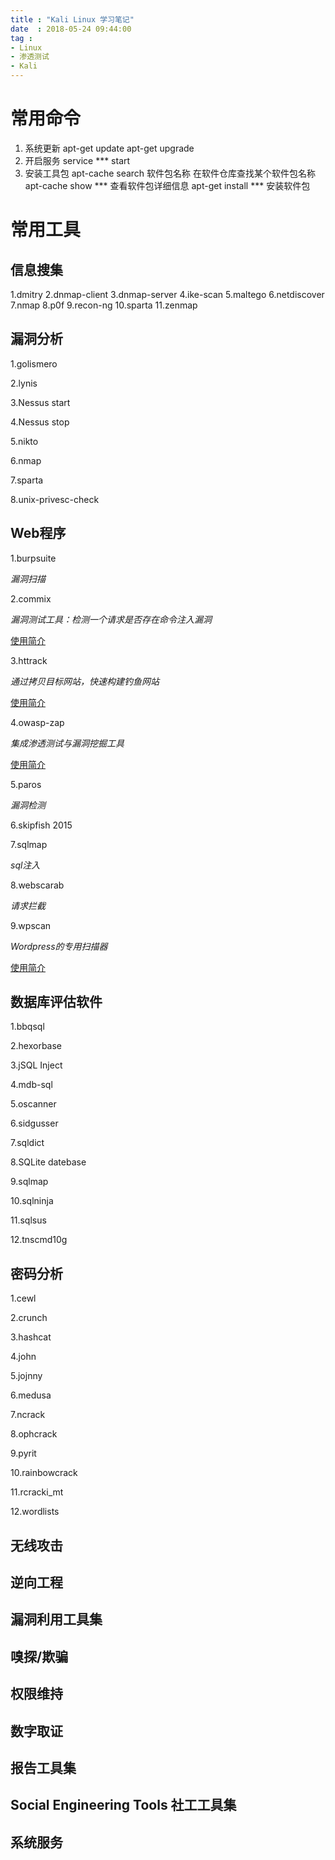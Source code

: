 ```yaml
---
title : "Kali Linux 学习笔记"
date  : 2018-05-24 09:44:00
tag : 
- Linux
- 渗透测试
- Kali
---
```


# 常用命令
1. 系统更新
apt-get update
apt-get upgrade
2. 开启服务
service *** start
3. 安装工具包
apt-cache search 软件包名称
在软件仓库查找某个软件包名称
apt-cache show ***
查看软件包详细信息
apt-get install ***
安装软件包


# 常用工具
## 信息搜集
1.dmitry
2.dnmap-client
3.dnmap-server
4.ike-scan
5.maltego
6.netdiscover
7.nmap
8.p0f
9.recon-ng
10.sparta
11.zenmap
## 漏洞分析
1.golismero

2.lynis

3.Nessus start

4.Nessus stop

5.nikto

6.nmap

7.sparta

8.unix-privesc-check

## Web程序
1.burpsuite

*漏洞扫描*

2.commix

*漏洞测试工具：检测一个请求是否存在命令注入漏洞*

[使用简介](https://www.cnblogs.com/ssooking/p/6057514.html)

3.httrack

*通过拷贝目标网站，快速构建钓鱼网站*

[使用简介](https://www.aliyun.com/jiaocheng/785239.html?spm=5176.100033.2.5.56ed1d11vu6kJE)

4.owasp-zap

*集成渗透测试与漏洞挖掘工具*

[使用简介](http://www.lybbn.cn/data/datas.php?yw=171)

5.paros

*漏洞检测*

6.skipfish 2015

7.sqlmap

*sql注入*

8.webscarab

*请求拦截*

9.wpscan

*Wordpress的专用扫描器*

[使用简介](https://www.jianshu.com/p/a0143cc79215)

## 数据库评估软件
1.bbqsql

2.hexorbase

3.jSQL Inject

4.mdb-sql

5.oscanner

6.sidgusser

7.sqldict

8.SQLite datebase

9.sqlmap

10.sqlninja

11.sqlsus

12.tnscmd10g

## 密码分析
1.cewl

2.crunch

3.hashcat

4.john

5.jojnny

6.medusa

7.ncrack

8.ophcrack

9.pyrit

10.rainbowcrack

11.rcracki_mt

12.wordlists

## 无线攻击
## 逆向工程
## 漏洞利用工具集
## 嗅探/欺骗
## 权限维持
## 数字取证
## 报告工具集
## Social Engineering Tools 社工工具集
## 系统服务